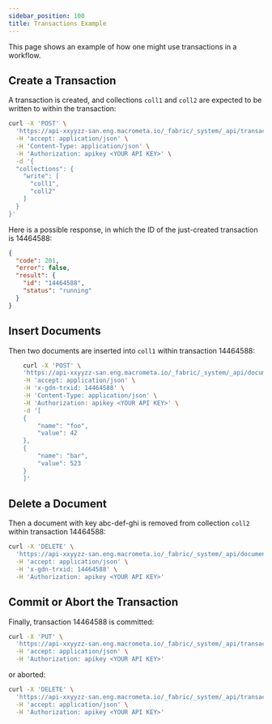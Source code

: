 ```yaml
---
sidebar_position: 100
title: Transactions Example
---
```


This page shows an example of how one might use transactions in a workflow.

## Create a Transaction

A transaction is created, and collections `coll1` and `coll2` are expected to be written to within the transaction:

```bash
curl -X 'POST' \
  'https://api-xxyyzz-san.eng.macrometa.io/_fabric/_system/_api/transaction/begin' \
  -H 'accept: application/json' \
  -H 'Content-Type: application/json' \
  -H 'Authorization: apikey <YOUR API KEY>' \
  -d '{
  "collections": {
    "write": [
      "coll1",
      "coll2"
    ]
  }
}'
```

Here is a possible response, in which the ID of the just-created transaction is 14464588:

```json
{
  "code": 201,
  "error": false,
  "result": {
    "id": "14464588",
    "status": "running"
  }
}
```

## Insert Documents

Then two documents are inserted into `coll1` within transaction 14464588:

```bash
    curl -X 'POST' \
    'https://api-xxyyzz-san.eng.macrometa.io/_fabric/_system/_api/document/coll1' \
    -H 'accept: application/json' \
    -H 'x-gdn-trxid: 14464588' \
    -H 'Content-Type: application/json' \
    -H 'Authorization: apikey <YOUR API KEY>' \
    -d '[
    {
        "name": "foo",
        "value": 42
    },
    {
        "name": "bar",
        "value": 523
    }
    ]'
```

## Delete a Document

Then a document with key abc-def-ghi is removed from collection `coll2` within transaction 14464588:

```bash
curl -X 'DELETE' \
  'https://api-xxyyzz-san.eng.macrometa.io/_fabric/_system/_api/document/coll2/abc-def-ghi' \
  -H 'accept: application/json' \
  -H 'x-gdn-trxid: 14464588' \
  -H 'Authorization: apikey <YOUR API KEY>'
```

## Commit or Abort the Transaction

Finally, transaction 14464588 is committed:

```bash
curl -X 'PUT' \
  'https://api-xxyyzz-san.eng.macrometa.io/_fabric/_system/_api/transaction/14464588' \
  -H 'accept: application/json' \
  -H 'Authorization: apikey <YOUR API KEY>'
```

or aborted:

```bash
curl -X 'DELETE' \
  'https://api-xxyyzz-san.eng.macrometa.io/_fabric/_system/_api/transaction/14464588' \
  -H 'accept: application/json' \
  -H 'Authorization: apikey <YOUR API KEY>'
```
